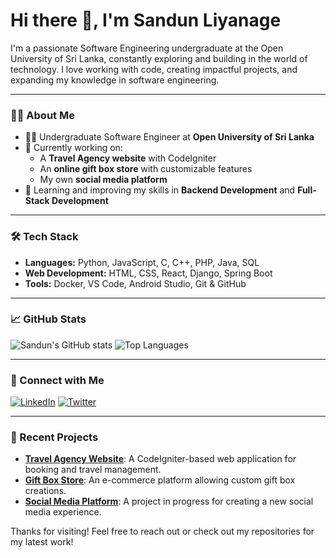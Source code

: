 # Hi there 👋, I'm Sandun Liyanage

I'm a passionate Software Engineering undergraduate at the Open University of Sri Lanka, constantly exploring and building in the world of technology. I love working with code, creating impactful projects, and expanding my knowledge in software engineering.

---

### 👨‍💻 About Me

- 🧑‍🎓 Undergraduate Software Engineer at **Open University of Sri Lanka**
- 🔭 Currently working on:
  - A **Travel Agency website** with CodeIgniter
  - An **online gift box store** with customizable features
  - My own **social media platform**
- 🌱 Learning and improving my skills in **Backend Development** and **Full-Stack Development**

---

### 🛠️ Tech Stack

- **Languages:** Python, JavaScript, C, C++, PHP, Java, SQL
- **Web Development:** HTML, CSS, React, Django, Spring Boot
- **Tools:** Docker, VS Code, Android Studio, Git & GitHub

---

### 📈 GitHub Stats

![Sandun's GitHub stats](https://github-readme-stats.vercel.app/api?username=Sandun-Liyanage&show_icons=true&theme=radical)
![Top Languages](https://github-readme-stats.vercel.app/api/top-langs/?username=Sandun-Liyanage&layout=compact&theme=radical)

---

### 🔗 Connect with Me

[![LinkedIn](https://img.shields.io/badge/LinkedIn-Connect-blue?style=for-the-badge&logo=linkedin)](https://www.linkedin.com/in/sandun-liyanage)
[![Twitter](https://img.shields.io/badge/Twitter-Follow-blue?style=for-the-badge&logo=twitter)](https://twitter.com/SandunLiyanage)

---

### 📜 Recent Projects

- **[Travel Agency Website](https://github.com/yourusername/travel-agency)**: A CodeIgniter-based web application for booking and travel management.
- **[Gift Box Store](https://github.com/yourusername/gift-box-store)**: An e-commerce platform allowing custom gift box creations.
- **[Social Media Platform](https://github.com/yourusername/social-media-platform)**: A project in progress for creating a new social media experience.

Thanks for visiting! Feel free to reach out or check out my repositories for my latest work!
